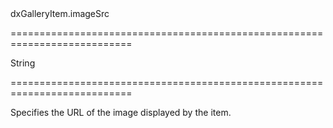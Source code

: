 <!--id-->dxGalleryItem.imageSrc<!--/id-->
===========================================================================
<!--type-->String<!--/type-->
===========================================================================

<!--shortDescription-->
Specifies the URL of the image displayed by the item.
<!--/shortDescription-->

<!--fullDescription-->

<!--/fullDescription-->